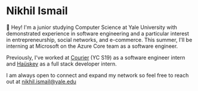 # Nikhil Ismail

👋 Hey! I'm a junior studying Computer Science at Yale University with demonstrated experience in software engineering and a particular interest in entrepreneurship, social networks, and e-commerce. This summer, I'll be interning at Microsoft on the Azure Core team as a software engineer.

Previously, I've worked at <a href="https://www.courier.com/" target="_blank">Courier</a> (YC S19) as a software engineer intern and <a href="https://hauskey.com/" target="_blank">Haüskey</a> as a full stack developer intern.

I am always open to connect and expand my network so feel free to reach out at nikhil.ismail@yale.edu

<!--
**nikhil-ismail/nikhil-ismail** is a ✨ _special_ ✨ repository because its `README.md` (this file) appears on your GitHub profile.

Here are some ideas to get you started:

- 🔭 I’m currently working on ...
- 🌱 I’m currently learning ...
- 👯 I’m looking to collaborate on ...
- 🤔 I’m looking for help with ...
- 💬 Ask me about ...
- 📫 How to reach me: ...
- 😄 Pronouns: ...
- ⚡ Fun fact: ...
-->
